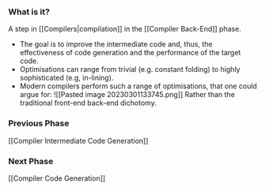 ### What is it?
A step in [[Compilers|compilation]] in the [[Compiler Back-End]] phase.

- The goal is to improve the intermediate code and, thus, the effectiveness of code generation and the performance of the target code.
- Optimisations can range from trivial (e.g. constant folding) to highly sophisticated (e.g, in-lining).
- Modern compilers perform such a range of optimisations, that one could argue for:
![[Pasted image 20230301133745.png]]
Rather than the traditional front-end back-end dichotomy.

### Previous Phase
[[Compiler Intermediate Code Generation]]

### Next Phase
[[Compiler Code Generation]]